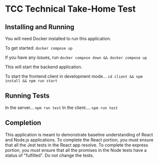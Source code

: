 # TCC Technical Take-Home Test

## Installing and Running

You will need Docker installed to run this application.

To get started:
```docker compose up```

If you have any issues, run ```docker compose down && docker compose up```

This will start the backend application.

To start the frontend client in development mode...
```cd client && npm install && npm run start```

## Running Tests
In the server... ```npm run test```
In the client.... ```npm run test```

## Completion

This application is meant to demonstrate baseline understanding of React and Node.js applications.
To complete the React portion, you must ensure that all the Jest tests in the React app resolve.
To complete the express portion, you must ensure that all the promises in the Node tests have a status of "fulfilled".
Do not change the tests.
